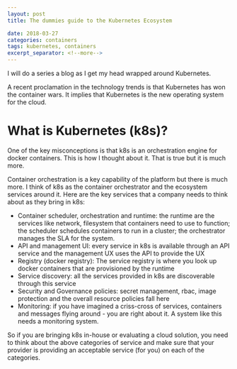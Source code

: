 ```yaml
---
layout: post
title: The dummies guide to the Kubernetes Ecosystem

date: 2018-03-27
categories: containers
tags: kubernetes, containers 
excerpt_separator: <!--more-->
---
```


I will do a series a blog as I get my head wrapped around Kubernetes. 

A recent proclamation in the technology trends is that Kubernetes has won the container wars. It implies that 
Kubernetes is the new operating system for the cloud. 

# What is Kubernetes (k8s)?
One of the key misconceptions is that k8s is an orchestration engine for docker containers. This is how I thought about it.
That is true but it is much more.
<p></p>

Container orchestration is a key capability of the platform but there is much more. I think of k8s as the 
container orchestrator and the ecosystem services around it. Here are the key services that a company needs to think about
as they bring in k8s:

* Container scheduler, orchestration and runtime: the runtime are the services like network, filesystem that containers need to 
use to function; the scheduler schedules containers to run in a cluster; the orchestrator manages the SLA for the system. 
* API and management UI: every service in k8s is available through an API service and the management UX uses the API to provide the UX
* Registry (docker registry): The service registry is where you look up docker containers that are provisioned by the runtime
* Service discovery: all the services provided in k8s are discoverable through this service
* Security and Governance policies: secret management, rbac, image protection and the overall resource policies fall here
* Monitoring: if you have imagined a criss-cross of services, containers and messages flying around - you are right about it. 
A system like this needs a monitoring system. 

So if you are bringing k8s in-house or evaluating a cloud solution, you need to think about the above categories of service
and make sure that your provider is providing an acceptable service (for you) on each of the categories.

 

